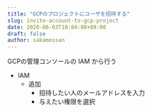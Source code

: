 ```yaml
---
title: "GCPのプロジェクトにユーザを招待する"
slug: invite-account-to-gcp-project
date: 2020-06-03T18:04:08+09:00
draft: false
author: sakamossan
---
```


GCPの管理コンソールの IAM から行う

- IAM
  - 追加
    - 招待したい人のメールアドレスを入力
    - 与えたい権限を選択

